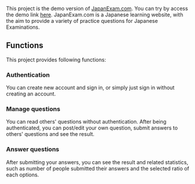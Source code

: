 This project is the demo version of [JapanExam.com](https://japanexam.com).
You can try by access the demo link [here](https://japanexam-react.web.app).
JapanExam.com is a Japanese learning website, with the aim to provide a variety of practice questions for Japanese Examinations.

## Functions

This project provides following functions:

### Authentication

You can create new account and sign in, or simply just sign in without creating an account.

### Manage questions

You can read others' questions without authentication.
After being authenticated, you can post/edit your own question, submit answers to others' questions and see the result.

### Answer questions

After submitting your answers, you can see the result and related statistics, such as number of people submitted their answers and the selected ratio of each options.
